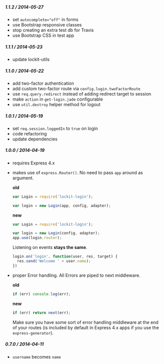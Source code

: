 
##### 1.1.2 / 2014-05-27

- set `autocomplete="off"` in forms
- use Bootstrap responsive classes
- stop creating an extra test db for Travis
- use Bootstrap CSS in test app

##### 1.1.1 / 2014-05-23

- update lockit-utils

##### 1.1.0 / 2014-05-22

- add two-factor authentication
- add custom two-factor route via `config.login.twoFactorRoute`
- use `req.query.redirect` instead of adding redirect target to session
- make `action` in `get-login.jade` configurable
- use `util.destroy` helper method for logout

##### 1.0.1 / 2014-05-19

- set `req.session.loggedIn` to `true` on login
- code refactoring
- update dependencies

##### 1.0.0 / 2014-04-19

- requires Express 4.x
- makes use of `express.Router()`. No need to pass `app` around as argument.

  **old**

  ```js
  var Login = require('lockit-login');

  var login = new Login(app, config, adapter);
  ```

  **new**

  ```js
  var Login = require('lockit-login');

  var login = new Login(config, adapter);
  app.use(login.router);
  ```

  Listening on events **stays the same**.

  ```js
  login.on('login', function(user, res, target) {
    res.send('Welcome ' + user.name);
  })
  ```

- proper Error handling. All Errors are piped to next middleware.

  **old**

  ```js
  if (err) console.log(err);
  ```

  **new**

  ```js
  if (err) return next(err);
  ```

  Make sure you have some sort of error handling middleware at the end of your
  routes (is included by default in Express 4.x apps if you use the `express-generator`).

##### 0.7.0 / 2014-04-11

- `username` becomes `name`
